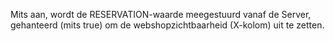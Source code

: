 Mits aan, wordt de RESERVATION-waarde meegestuurd vanaf de Server, gehanteerd (mits true) om de webshopzichtbaarheid (X-kolom) uit te zetten.